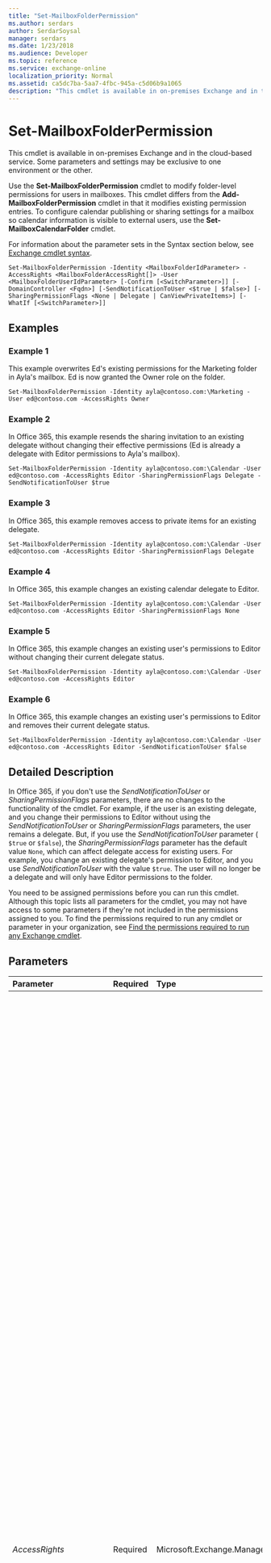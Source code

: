 ```yaml
---
title: "Set-MailboxFolderPermission"
ms.author: serdars
author: SerdarSoysal
manager: serdars
ms.date: 1/23/2018
ms.audience: Developer
ms.topic: reference
ms.service: exchange-online
localization_priority: Normal
ms.assetid: ca5dc7ba-5aa7-4fbc-945a-c5d06b9a1065
description: "This cmdlet is available in on-premises Exchange and in the cloud-based service. Some parameters and settings may be exclusive to one environment or the other."
---
```


# Set-MailboxFolderPermission

This cmdlet is available in on-premises Exchange and in the cloud-based service. Some parameters and settings may be exclusive to one environment or the other. 
  
Use the **Set-MailboxFolderPermission** cmdlet to modify folder-level permissions for users in mailboxes. This cmdlet differs from the **Add-MailboxFolderPermission** cmdlet in that it modifies existing permission entries. To configure calendar publishing or sharing settings for a mailbox so calendar information is visible to external users, use the **Set-MailboxCalendarFolder** cmdlet.
  
For information about the parameter sets in the Syntax section below, see [Exchange cmdlet syntax](https://technet.microsoft.com/library/bb123552.aspx). 
  
```
Set-MailboxFolderPermission -Identity <MailboxFolderIdParameter> -AccessRights <MailboxFolderAccessRight[]> -User <MailboxFolderUserIdParameter> [-Confirm [<SwitchParameter>]] [-DomainController <Fqdn>] [-SendNotificationToUser <$true | $false>] [-SharingPermissionFlags <None | Delegate | CanViewPrivateItems>] [-WhatIf [<SwitchParameter>]]

```

## Examples
<a name="Examples"> </a>

### Example 1

This example overwrites Ed's existing permissions for the Marketing folder in Ayla's mailbox. Ed is now granted the Owner role on the folder.
  
```
Set-MailboxFolderPermission -Identity ayla@contoso.com:\Marketing -User ed@contoso.com -AccessRights Owner
```

### Example 2

In Office 365, this example resends the sharing invitation to an existing delegate without changing their effective permissions (Ed is already a delegate with Editor permissions to Ayla's mailbox).
  
```
Set-MailboxFolderPermission -Identity ayla@contoso.com:\Calendar -User ed@contoso.com -AccessRights Editor -SharingPermissionFlags Delegate -SendNotificationToUser $true
```

### Example 3

In Office 365, this example removes access to private items for an existing delegate.
  
```
Set-MailboxFolderPermission -Identity ayla@contoso.com:\Calendar -User ed@contoso.com -AccessRights Editor -SharingPermissionFlags Delegate
```

### Example 4

In Office 365, this example changes an existing calendar delegate to Editor.
  
```
Set-MailboxFolderPermission -Identity ayla@contoso.com:\Calendar -User ed@contoso.com -AccessRights Editor -SharingPermissionFlags None
```

### Example 5

In Office 365, this example changes an existing user's permissions to Editor without changing their current delegate status.
  
```
Set-MailboxFolderPermission -Identity ayla@contoso.com:\Calendar -User ed@contoso.com -AccessRights Editor
```

### Example 6

In Office 365, this example changes an existing user's permissions to Editor and removes their current delegate status.
  
```
Set-MailboxFolderPermission -Identity ayla@contoso.com:\Calendar -User ed@contoso.com -AccessRights Editor -SendNotificationToUser $false
```

## Detailed Description
<a name="DetailedDescription"> </a>

In Office 365, if you don't use the  _SendNotificationToUser_ or _SharingPermissionFlags_ parameters, there are no changes to the functionality of the cmdlet. For example, if the user is an existing delegate, and you change their permissions to Editor without using the _SendNotificationToUser_ or _SharingPermissionFlags_ parameters, the user remains a delegate. But, if you use the _SendNotificationToUser_ parameter ( `$true` or `$false`), the  _SharingPermissionFlags_ parameter has the default value `None`, which can affect delegate access for existing users. For example, you change an existing delegate's permission to Editor, and you use  _SendNotificationToUser_ with the value `$true`. The user will no longer be a delegate and will only have Editor permissions to the folder.
  
You need to be assigned permissions before you can run this cmdlet. Although this topic lists all parameters for the cmdlet, you may not have access to some parameters if they're not included in the permissions assigned to you. To find the permissions required to run any cmdlet or parameter in your organization, see [Find the permissions required to run any Exchange cmdlet](https://technet.microsoft.com/library/mt432940.aspx).
  
## Parameters
<a name="DetailedDescription"> </a>

|**Parameter**|**Required**|**Type**|**Description**|
|:-----|:-----|:-----|:-----|
| _AccessRights_ <br/> |Required  <br/> |Microsoft.Exchange.Management.StoreTasks.MailboxFolderAccessRight[]  <br/> | The _AccessRights_ parameter specifies the permissions that you want to modify for the user on the mailbox folder. The values that you specify replace the existing permissions for the user on the folder. <br/>  You can specify individual folder permissions or roles, which are combinations of permissions. You can specify multiple permissions and roles separated by commas. <br/>  The following individual permissions are available: <br/>  `CreateItems`: The user can create items in the specified folder.  <br/>  `CreateSubfolders`: The user can create subfolders in the specified folder.  <br/>  `DeleteAllItems`: The user can delete all items in the specified folder.  <br/>  `DeleteOwnedItems`: The user can only delete items that they created from the specified folder.  <br/>  `EditAllItems`: The user can edit all items in the specified folder.  <br/>  `EditOwnedItems`: The user can only edit items that they created in the specified folder.  <br/>  `FolderContact`: The user is the contact for the specified public folder.  <br/>  `FolderOwner`: The user is the owner of the specified folder. The user can view the folder, move the move the folder, and create subfolders. The user can't read items, edit items, delete items, or create items.  <br/>  `FolderVisible`: The user can view the specified folder, but can't read or edit items within the specified public folder.  <br/>  `ReadItems`: The user can read items within the specified folder.  <br/>  The roles that are available, along with the permissions that they assign, are described in the following list: <br/> **Author**:  `CreateItems`,  `DeleteOwnedItems`,  `EditOwnedItems`,  `FolderVisible`,  `ReadItems` <br/> **Contributor**:  `CreateItems`,  `FolderVisible` <br/> **Editor**:  `CreateItems`,  `DeleteAllItems`,  `DeleteOwnedItems`,  `EditAllItems`,  `EditOwnedItems`,  `FolderVisible`,  `ReadItems` <br/> **None**:  `FolderVisible` <br/> **NonEditingAuthor**:  `CreateItems`,  `FolderVisible`,  `ReadItems` <br/> **Owner**:  `CreateItems`,  `CreateSubfolders`,  `DeleteAllItems`,  `DeleteOwnedItems`,  `EditAllItems`,  `EditOwnedItems`,  `FolderContact`,  `FolderOwner`,  `FolderVisible`,  `ReadItems` <br/> **PublishingEditor**:  `CreateItems`,  `CreateSubfolders`,  `DeleteAllItems`,  `DeleteOwnedItems`,  `EditAllItems`,  `EditOwnedItems`,  `FolderVisible`,  `ReadItems` <br/> **PublishingAuthor**:  `CreateItems`,  `CreateSubfolders`,  `DeleteOwnedItems`,  `EditOwnedItems`,  `FolderVisible`,  `ReadItems` <br/> **Reviewer**:  `FolderVisible`,  `ReadItems` <br/>  The following roles apply specifically to calendar folders: <br/> **AvailabilityOnly**: View only availability data  <br/> **LimitedDetails**: View availability data with subject and location  <br/> |
| _Identity_ <br/> |Required  <br/> |Microsoft.Exchange.Configuration.Tasks.MailboxFolderIdParameter  <br/> | The _Identity_ parameter specifies the target mailbox and folder. The syntax is `<Mailbox>:\<Folder>`. For the value of  `<Mailbox>`, you can use any value that uniquely identifies the mailbox.  <br/>  For example: <br/>  Name <br/>  Display name <br/>  Alias <br/>  Distinguished name (DN) <br/>  Canonical DN <br/>  _\<domain name\>_\ _\<account name\>_ <br/>  Email address <br/>  GUID <br/> **LegacyExchangeDN** <br/> **SamAccountName** <br/>  User ID or user principal name (UPN) <br/>  Example values for the _Identity_ parameter are `john@contoso.com:\Calendar` or `John:\Marketing\Reports`.  <br/> |
| _User_ <br/> |Required  <br/> |Microsoft.Exchange.Management.StoreTasks.MailboxFolderUserIdParameter  <br/> | The _User_ parameter specifies the mailbox, mail user, or mail-enabled security group (security principal) that's granted permission to the mailbox folder. You can use any value that uniquely identifies the user or group. <br/>  For example: <br/>  Name <br/>  Display name <br/>  Alias <br/>  Distinguished name (DN) <br/>  Canonical DN <br/>  Email address <br/>  GUID <br/> |
| _Confirm_ <br/> |Optional  <br/> |System.Management.Automation.SwitchParameter  <br/> | The _Confirm_ switch specifies whether to show or hide the confirmation prompt. How this switch affects the cmdlet depends on if the cmdlet requires confirmation before proceeding. <br/>  Destructive cmdlets (for example, **Remove-\*** cmdlets) have a built-in pause that forces you to acknowledge the command before proceeding. For these cmdlets, you can skip the confirmation prompt by using this exact syntax: `-Confirm:$false`.  <br/>  Most other cmdlets (for example, **New-\*** and **Set-\*** cmdlets) don't have a built-in pause. For these cmdlets, specifying the _Confirm_ switch without a value introduces a pause that forces you acknowledge the command before proceeding. <br/> |
| _SendNotificationToUser_ <br/> |Optional  <br/> |System.Boolean  <br/> | This parameter is available only in the cloud-based service. <br/>  The _SendNotificationToUser_ parameter specifies whether to send a sharing invitation to the user when you modify their calendar permissions. The message will be a normal calendar sharing invitation that can be accepted by the recipient. Valid values are: <br/>  `$true`: A sharing invitation is sent.  <br/>  `$false`: No sharing invitation is sent. This is the default value.  <br/>  This parameter only applies to calendar folders, and can only be used with the following _AccessRights_ parameter values: <br/> **AvailabilityOnly** <br/> **LimitedDetails** <br/> **Reviewer** <br/> **Editor** <br/> |
| _SharingPermissionFlags_ <br/> |Optional  <br/> |Microsoft.Exchange.Management.StoreTasks.MailboxFolderPermissionFlags  <br/> | This parameter is available only in the cloud-based service. <br/>  The _SharingPermissionFlags_ parameter assigns calendar delegate permissions. This parameter only applies to calendar folders and can only be used when the _AccessRights_ parameter value is **Editor**. Valid values are:  <br/>  `None`: Removes delegate permissions and updates the meeting message rule so the user stops receiving meeting invites and responses for the mailbox. This is the default value when you use the  _SendNotificationToUser_ parameter without specifying a value for the _SharingPermissionFlags_ parameter. <br/>  `Delegate`: The user is made a calendar delegate, which includes receiving meeting invites and responses. If there are no other delegates, this value will create the meeting message rule. If there are existing delegates, the user is added to the meeting message rule without changing how delegate messages are sent.  <br/>  `CanViewPrivateItems`: The user can access private items on the calendar. You must use this value with the  `Delegate` value. <br/>  You can specify multiple values separated by commas. <br/> |
| _DomainController_ <br/> |Optional  <br/> |Microsoft.Exchange.Data.Fqdn  <br/> |This parameter is available only in on-premises Exchange.  <br/> The  _DomainController_ parameter specifies the domain controller that's used by this cmdlet to read data from or write data to Active Directory. You identify the domain controller by its fully qualified domain name (FQDN). For example, `dc01.contoso.com`.  <br/> |
| _WhatIf_ <br/> |Optional  <br/> |System.Management.Automation.SwitchParameter  <br/> |The  _WhatIf_ switch simulates the actions of the command. You can use this switch to view the changes that would occur without actually applying those changes. You don't need to specify a value with this switch. <br/> |
   
## Input Types
<a name="InputTypes"> </a>

To see the input types that this cmdlet accepts, see [Cmdlet Input and Output Types](http://go.microsoft.com/fwlink/p/?linkId=616387). If the Input Type field for a cmdlet is blank, the cmdlet doesn't accept input data. 
  
## Return Types
<a name="ReturnTypes"> </a>

To see the return types, which are also known as output types, that this cmdlet accepts, see [Cmdlet Input and Output Types](http://go.microsoft.com/fwlink/p/?linkId=616387). If the Output Type field is blank, the cmdlet doesn't return data. 
  

